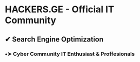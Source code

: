 # HACKERS.GE - Official IT Community

## ✔ Search Engine Optimization

### •➤ Cyber Community IT Enthusiast & Proffesionals
